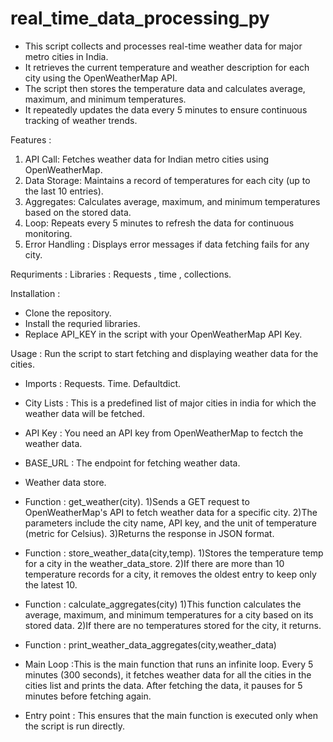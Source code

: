 # real_time_data_processing_py
* This script collects and processes real-time weather data for major metro cities in India.
* It retrieves the current temperature and weather description for each city using the OpenWeatherMap API.
* The script then stores the temperature data and calculates average, maximum, and minimum temperatures.
* It repeatedly updates the data every 5 minutes to ensure continuous tracking of weather trends.
  

Features : 
1) API Call: Fetches weather data for Indian metro cities using OpenWeatherMap.
2) Data Storage: Maintains a record of temperatures for each city (up to the last 10 entries).
3) Aggregates: Calculates average, maximum, and minimum temperatures based on the stored data.
4) Loop: Repeats every 5 minutes to refresh the data for continuous monitoring.
5) Error Handling : Displays error messages if data fetching fails for any city.
   

Requriments : Libraries : Requests , time , collections.

Installation : 
* Clone the repository.
* Install the requried libraries.
* Replace API_KEY in the script with your OpenWeatherMap API Key.
  

Usage : Run the script to start fetching and displaying weather data for the cities.
* Imports : Requests.
            Time.
            Defaultdict.
* City Lists : This is a predefined list of major cities in india for which the weather data will be fetched.
  
* API Key : You need an API key from OpenWeatherMap to fectch the weather data.
  
* BASE_URL : The endpoint for fetching weather data.
  
* Weather data store.
  
* Function : get_weather(city).
  1)Sends a GET request to OpenWeatherMap's API to fetch weather data for a specific city.
  2)The parameters include the city name, API key, and the unit of temperature (metric for Celsius).
  3)Returns the response in JSON format.

* Function : store_weather_data(city,temp).
   1)Stores the temperature temp for a city in the weather_data_store.
   2)If there are more than 10 temperature records for a city, it removes the oldest entry to keep only the latest 10.

* Function : calculate_aggregates(city)
   1)This function calculates the average, maximum, and minimum temperatures for a city based on its stored data.
  2)If there are no temperatures stored for the city, it returns.

* Function : print_weather_data_aggregates(city,weather_data)

* Main Loop :This is the main function that runs an infinite loop.
             Every 5 minutes (300 seconds), it fetches weather data for all the cities in the cities list and prints the data.
             After fetching the data, it pauses for 5 minutes before fetching again.

* Entry point : This ensures that the main function is executed only when the script is run directly.

  


